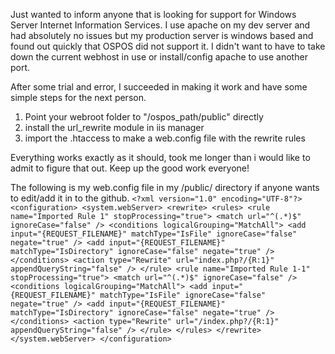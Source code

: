 Just wanted to inform anyone that is looking for support for Windows Server Internet Information Services. I use apache on my dev server and had absolutely no issues but my production server is windows based and found out quickly that OSPOS did not support it. I didn't want to have to take down the current webhost in use or install/config apache to use another port. 

After some trial and error, I succeeded in making it work and have some simple steps for the next person. 

1. Point your webroot folder to "/ospos_path/public" directly 
2. install the url_rewrite module in iis manager
3. import the .htaccess to make a web.config file with the rewrite rules

Everything works exactly as it should, took me longer than i would like to admit to figure that out. 
Keep up the good work everyone! 


The following is my web.config file in my /public/ directory if anyone wants to edit/add it in to the github.
`<?xml version="1.0" encoding="UTF-8"?>
<configuration>
    <system.webServer>
        <rewrite>
            <rules>
                <rule name="Imported Rule 1" stopProcessing="true">
                    <match url="^(.*)$" ignoreCase="false" />
                    <conditions logicalGrouping="MatchAll">
                        <add input="{REQUEST_FILENAME}" matchType="IsFile" ignoreCase="false" negate="true" />
                        <add input="{REQUEST_FILENAME}" matchType="IsDirectory" ignoreCase="false" negate="true" />
                    </conditions>
                    <action type="Rewrite" url="index.php?/{R:1}" appendQueryString="false" />
                </rule>
                <rule name="Imported Rule 1-1" stopProcessing="true">
                    <match url="^(.*)$" ignoreCase="false" />
                    <conditions logicalGrouping="MatchAll">
                        <add input="{REQUEST_FILENAME}" matchType="IsFile" ignoreCase="false" negate="true" />
                        <add input="{REQUEST_FILENAME}" matchType="IsDirectory" ignoreCase="false" negate="true" />
                    </conditions>
                    <action type="Rewrite" url="/index.php?/{R:1}" appendQueryString="false" />
                </rule>
            </rules>
        </rewrite>
    </system.webServer>
</configuration>`